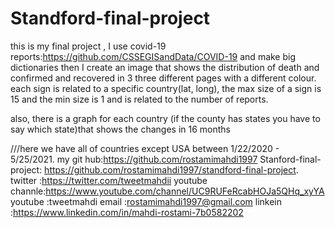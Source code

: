 # Standford-final-project
this is my final project , I use covid-19 reports:https://github.com/CSSEGISandData/COVID-19
and make big dictionaries then I create an image that shows the distribution of death and confirmed and
recovered in 3 three different pages with a different colour.
each sign is related to a specific country(lat, long), the max size of a sign is 15 and the min size is 1 and is related to the number of reports.

also, there is a graph for each country (if the county has states you have to say which state)that shows the changes in 16 months

///here we have all of countries except USA
between 1/22/2020 - 5/25/2021.
my git hub:https://github.com/rostamimahdi1997
Stanford-final-project: https://github.com/rostamimahdi1997/standford-final-project.
twitter :https://twitter.com/tweetmahdii
youtube channle:https://www.youtube.com/channel/UC9RUFeRcabHOJa5QHq_xyYA
youtube :tweetmahdi
email :rostamimahdi1997@gmail.com
linkein :https://www.linkedin.com/in/mahdi-rostami-7b0582202
